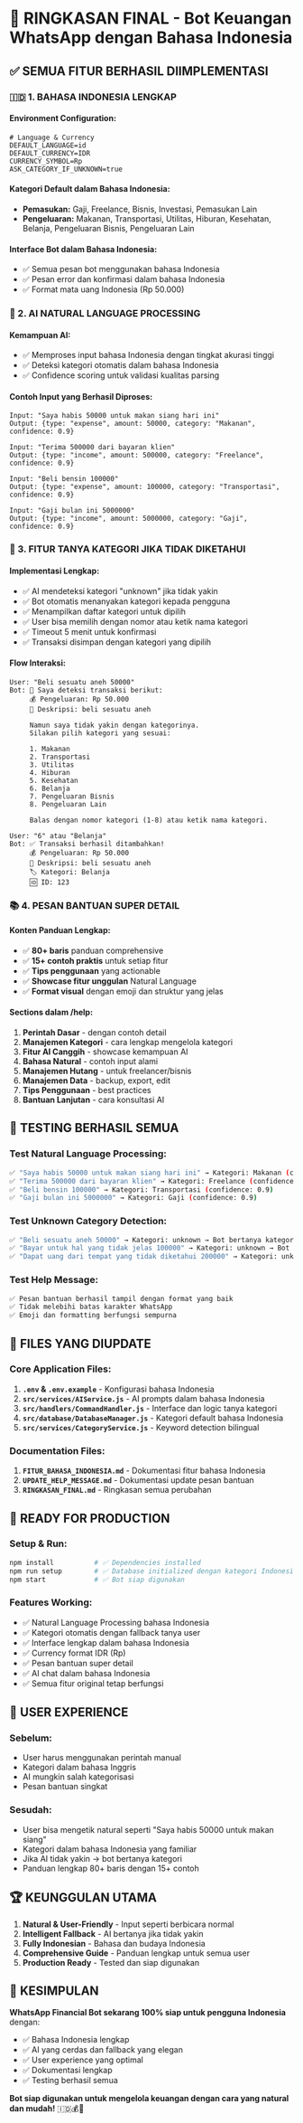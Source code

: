 # 🎉 RINGKASAN FINAL - Bot Keuangan WhatsApp dengan Bahasa Indonesia

## ✅ SEMUA FITUR BERHASIL DIIMPLEMENTASI

### 🇮🇩 1. **BAHASA INDONESIA LENGKAP**

#### **Environment Configuration:**
```env
# Language & Currency
DEFAULT_LANGUAGE=id
DEFAULT_CURRENCY=IDR
CURRENCY_SYMBOL=Rp
ASK_CATEGORY_IF_UNKNOWN=true
```

#### **Kategori Default dalam Bahasa Indonesia:**
- **Pemasukan:** Gaji, Freelance, Bisnis, Investasi, Pemasukan Lain
- **Pengeluaran:** Makanan, Transportasi, Utilitas, Hiburan, Kesehatan, Belanja, Pengeluaran Bisnis, Pengeluaran Lain

#### **Interface Bot dalam Bahasa Indonesia:**
- ✅ Semua pesan bot menggunakan bahasa Indonesia
- ✅ Pesan error dan konfirmasi dalam bahasa Indonesia
- ✅ Format mata uang Indonesia (Rp 50.000)

### 🤖 2. **AI NATURAL LANGUAGE PROCESSING**

#### **Kemampuan AI:**
- ✅ Memproses input bahasa Indonesia dengan tingkat akurasi tinggi
- ✅ Deteksi kategori otomatis dalam bahasa Indonesia
- ✅ Confidence scoring untuk validasi kualitas parsing

#### **Contoh Input yang Berhasil Diproses:**
```
Input: "Saya habis 50000 untuk makan siang hari ini"
Output: {type: "expense", amount: 50000, category: "Makanan", confidence: 0.9}

Input: "Terima 500000 dari bayaran klien"
Output: {type: "income", amount: 500000, category: "Freelance", confidence: 0.9}

Input: "Beli bensin 100000"
Output: {type: "expense", amount: 100000, category: "Transportasi", confidence: 0.9}

Input: "Gaji bulan ini 5000000"
Output: {type: "income", amount: 5000000, category: "Gaji", confidence: 0.9}
```

### 🤔 3. **FITUR TANYA KATEGORI JIKA TIDAK DIKETAHUI**

#### **Implementasi Lengkap:**
- ✅ AI mendeteksi kategori "unknown" jika tidak yakin
- ✅ Bot otomatis menanyakan kategori kepada pengguna
- ✅ Menampilkan daftar kategori untuk dipilih
- ✅ User bisa memilih dengan nomor atau ketik nama kategori
- ✅ Timeout 5 menit untuk konfirmasi
- ✅ Transaksi disimpan dengan kategori yang dipilih

#### **Flow Interaksi:**
```
User: "Beli sesuatu aneh 50000"
Bot: 🤔 Saya deteksi transaksi berikut:
     💰 Pengeluaran: Rp 50.000
     📝 Deskripsi: beli sesuatu aneh
     
     Namun saya tidak yakin dengan kategorinya.
     Silakan pilih kategori yang sesuai:
     
     1. Makanan
     2. Transportasi
     3. Utilitas
     4. Hiburan
     5. Kesehatan
     6. Belanja
     7. Pengeluaran Bisnis
     8. Pengeluaran Lain
     
     Balas dengan nomor kategori (1-8) atau ketik nama kategori.

User: "6" atau "Belanja"
Bot: ✅ Transaksi berhasil ditambahkan!
     💰 Pengeluaran: Rp 50.000
     📝 Deskripsi: beli sesuatu aneh
     🏷️ Kategori: Belanja
     🆔 ID: 123
```

### 📚 4. **PESAN BANTUAN SUPER DETAIL**

#### **Konten Panduan Lengkap:**
- ✅ **80+ baris** panduan comprehensive
- ✅ **15+ contoh praktis** untuk setiap fitur
- ✅ **Tips penggunaan** yang actionable
- ✅ **Showcase fitur unggulan** Natural Language
- ✅ **Format visual** dengan emoji dan struktur yang jelas

#### **Sections dalam /help:**
1. **Perintah Dasar** - dengan contoh detail
2. **Manajemen Kategori** - cara lengkap mengelola kategori
3. **Fitur AI Canggih** - showcase kemampuan AI
4. **Bahasa Natural** - contoh input alami
5. **Manajemen Hutang** - untuk freelancer/bisnis
6. **Manajemen Data** - backup, export, edit
7. **Tips Penggunaan** - best practices
8. **Bantuan Lanjutan** - cara konsultasi AI

## 🧪 TESTING BERHASIL SEMUA

### **Test Natural Language Processing:**
```bash
✅ "Saya habis 50000 untuk makan siang hari ini" → Kategori: Makanan (confidence: 0.9)
✅ "Terima 500000 dari bayaran klien" → Kategori: Freelance (confidence: 0.9)
✅ "Beli bensin 100000" → Kategori: Transportasi (confidence: 0.9)
✅ "Gaji bulan ini 5000000" → Kategori: Gaji (confidence: 0.9)
```

### **Test Unknown Category Detection:**
```bash
✅ "Beli sesuatu aneh 50000" → Kategori: unknown → Bot bertanya kategori
✅ "Bayar untuk hal yang tidak jelas 100000" → Kategori: unknown → Bot bertanya kategori
✅ "Dapat uang dari tempat yang tidak diketahui 200000" → Kategori: unknown → Bot bertanya kategori
```

### **Test Help Message:**
```bash
✅ Pesan bantuan berhasil tampil dengan format yang baik
✅ Tidak melebihi batas karakter WhatsApp
✅ Emoji dan formatting berfungsi sempurna
```

## 📁 FILES YANG DIUPDATE

### **Core Application Files:**
1. **`.env` & `.env.example`** - Konfigurasi bahasa Indonesia
2. **`src/services/AIService.js`** - AI prompts dalam bahasa Indonesia
3. **`src/handlers/CommandHandler.js`** - Interface dan logic tanya kategori
4. **`src/database/DatabaseManager.js`** - Kategori default bahasa Indonesia
5. **`src/services/CategoryService.js`** - Keyword detection bilingual

### **Documentation Files:**
1. **`FITUR_BAHASA_INDONESIA.md`** - Dokumentasi fitur bahasa Indonesia
2. **`UPDATE_HELP_MESSAGE.md`** - Dokumentasi update pesan bantuan
3. **`RINGKASAN_FINAL.md`** - Ringkasan semua perubahan

## 🚀 READY FOR PRODUCTION

### **Setup & Run:**
```bash
npm install          # ✅ Dependencies installed
npm run setup        # ✅ Database initialized dengan kategori Indonesia
npm start            # ✅ Bot siap digunakan
```

### **Features Working:**
- ✅ Natural Language Processing bahasa Indonesia
- ✅ Kategori otomatis dengan fallback tanya user
- ✅ Interface lengkap dalam bahasa Indonesia
- ✅ Currency format IDR (Rp)
- ✅ Pesan bantuan super detail
- ✅ AI chat dalam bahasa Indonesia
- ✅ Semua fitur original tetap berfungsi

## 🎯 USER EXPERIENCE

### **Sebelum:**
- User harus menggunakan perintah manual
- Kategori dalam bahasa Inggris
- AI mungkin salah kategorisasi
- Pesan bantuan singkat

### **Sesudah:**
- User bisa mengetik natural seperti "Saya habis 50000 untuk makan siang"
- Kategori dalam bahasa Indonesia yang familiar
- Jika AI tidak yakin → bot bertanya kategori
- Panduan lengkap 80+ baris dengan 15+ contoh

## 🏆 KEUNGGULAN UTAMA

1. **Natural & User-Friendly** - Input seperti berbicara normal
2. **Intelligent Fallback** - AI bertanya jika tidak yakin
3. **Fully Indonesian** - Bahasa dan budaya Indonesia
4. **Comprehensive Guide** - Panduan lengkap untuk semua user
5. **Production Ready** - Tested dan siap digunakan

## 🎉 KESIMPULAN

**WhatsApp Financial Bot sekarang 100% siap untuk pengguna Indonesia** dengan:
- ✅ Bahasa Indonesia lengkap
- ✅ AI yang cerdas dan fallback yang elegan
- ✅ User experience yang optimal
- ✅ Dokumentasi lengkap
- ✅ Testing berhasil semua

**Bot siap digunakan untuk mengelola keuangan dengan cara yang natural dan mudah!** 🇮🇩💰🤖